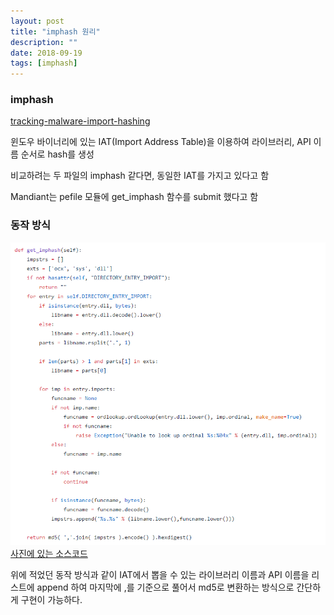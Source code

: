```yaml
---
layout: post
title: "imphash 원리"
description: ""
date: 2018-09-19
tags: [imphash]
---
```


### imphash 
<a href="https://www.fireeye.com/blog/threat-research/2014/01/tracking-malware-import-hashing.html">tracking-malware-import-hashing</a>

윈도우 바이너리에 있는 IAT(Import Address Table)을 이용하여 라이브러리, API 이름 순서로 hash를 생성

비교하려는 두 파일의 imphash 같다면, 동일한 IAT를 가지고 있다고 함

Mandiant는 pefile 모듈에 get_imphash 함수를 submit 했다고 함

### 동작 방식

![imphash](/assets/images/imphash/imphash-01.png)
<a href="https://github.com/erocarrera/pefile/blob/2286e9856ccbd5d1f82dd16d5a1526b2a90e63da/pefile.py#L3845">사진에 있는 소스코드</a>

위에 적었던 동작 방식과 같이 IAT에서 뽑을 수 있는 라이브러리 이름과 API 이름을 리스트에 append 하여 마지막에 ,를 기준으로 풀어서 md5로 변환하는 방식으로 간단하게 구현이 가능하다.